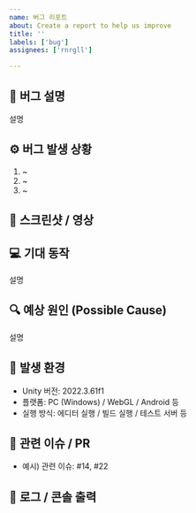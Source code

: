 ```yaml
---
name: 버그 리포트
about: Create a report to help us improve
title: ''
labels: ['bug']
assignees: ['rnrgll']

---
```


## 🐞 버그 설명
<!-- 어떤 문제가 발생했는지 간략히 설명해주세요 -->
설명


## ⚙️ 버그 발생 상황
<!-- 어떤 절차로 버그를 재현할 수 있는지 순서대로 적어주세요 -->
1. ~
2. ~
3. ~


## 📸 스크린샷 / 영상
<!-- 가능한 경우 문제 상황이 담긴 스크린샷이나 영상 첨부해주세요 -->
<!-- 드래그 앤 드롭으로 GitHub에 업로드 가능 -->




## 💻 기대 동작
<!-- 원래는 어떻게 동작해야 했는지 설명해주세요 -->
설명




## 🔍 예상 원인 (Possible Cause)
<!-- (선택) 문제의 원인을 유추할 수 있다면 적어주세요 -->
설명



## 🧩 발생 환경
<!-- 버그가 발생한 환경 정보를 입력해주세요 -->
- Unity 버전: 2022.3.61f1
- 플랫폼: PC (Windows) / WebGL / Android 등
- 실행 방식: 에디터 실행 / 빌드 실행 / 테스트 서버 등



## 🔗 관련 이슈 / PR
<!-- 관련된 기능 구현 이슈나 PR이 있다면 번호를 적어주세요 -->
- 예시) 관련 이슈: #14, #22



## 📝 로그 / 콘솔 출력
<!-- 콘솔 에러 메시지나 로그가 있다면 첨부해주세요 -->
